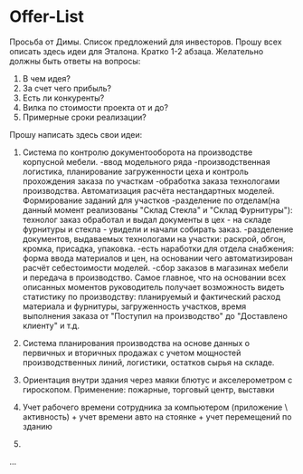 # Offer-List
Просьба от Димы. Список предложений для инвесторов.
Прошу всех описать здесь идеи для Эталона. Кратко 1-2 абзаца.
Желательно должны быть ответы на вопросы: 
1. В чем идея? 
2. За счет чего прибыль? 
3. Есть ли конкуренты? 
4. Вилка по стоимости проекта от и до? 
5. Примерные сроки реализации?

Прошу написать здесь свои идеи:
1. Система по контролю документооборота на производстве корпусной мебели. 
-ввод модельного ряда
-производственная логистика, планирование загруженности цеха и контроль прохождения заказа по участкам
-обработка заказа технологами производства. Автоматизация расчёта нестандартных моделей. Формирование заданий для участков
-разделение по отделам(на данный момент реализованы "Склад Стекла" и "Склад Фурнитуры"): технолог заказ обработал и выдал документы в цех - на складе фурнитуры и стекла - увидели и начали собирать заказ.
-разделение документов, выдаваемых технологами на участки: раскрой, обгон, кромка, присадка, упаковка.
-есть наработки для отдела снабжения: форма ввода материалов и цен, на основании чего автоматизирован расчёт себестоимости моделей.
-сбор заказов в магазинах мебели и передача в производство. 
Самое главное, что на основании всех описанных моментов руководитель получает возможность видеть статистику по производству: планируемый и фактический расход материала и фурнитуры, загруженность участков,  время выполнения заказа от "Поступил на производство" до "Доставлено клиенту" и т.д.

2. Система планирования производства на основе данных о первичных и вторичных продажах с учетом мощностей производственных линий, логистики, остатков сырья на складе.

3. Ориентация внутри здания через маяки блютус и акселерометром с гироскопом. Применение: пожарные, торговый центр, выставки
 
4. Учет рабочего времени сотрудника за компьютером (приложение \ активность) + учет времени авто на стоянке + учет перемещений по зданию
 
5. 
...